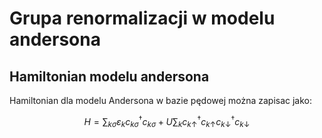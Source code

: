 # Grupa renormalizacji w modelu andersona

## Hamiltonian modelu andersona

Hamiltonian dla modelu Andersona w bazie pędowej można zapisac jako:

$$H=\sum_{k\sigma}\varepsilon_{k}c^{\dag}_{k\sigma}c_{k\sigma}+
U\sum_{k}c^{\dag}_{k\uparrow}c_{k\uparrow}c^{\dag}_{k\downarrow}c_{k\downarrow}$$
